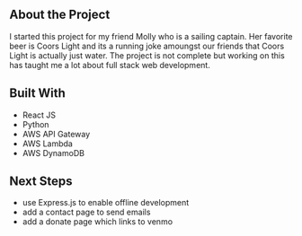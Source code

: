 ## About the Project
I started this project for my friend Molly who is a sailing captain. Her favorite beer is Coors Light and its a running joke amoungst our friends that Coors Light is actually just water. The project is not complete but working on this has taught me a lot about full stack web development. 


## Built With 
* React JS
* Python
* AWS API Gateway
* AWS Lambda
* AWS DynamoDB

## Next Steps 
* use Express.js to enable offline development 
* add a contact page to send emails 
* add a donate page which links to venmo 




